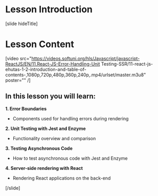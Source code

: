 # Lesson Introduction

[slide hideTitle]
# Lesson Content

[video src="https://videos.softuni.org/hls/Javascript/javascript-ReactJS/EN/11.React-JS-Error-Handling-Unit Testing-SSR/11-react-js-ehutas-1-2-introduction-and-table-of-contents-,1080p,720p,480p,360p,240p,.mp4/urlset/master.m3u8" poster="" /]

## In this lesson you will learn:

**1. Error Boundaries**
- Components used for handling errors during rendering

**2. Unit Testing with Jest and Enzyme**
- Functionality overview and comparison

**3. Testing Asynchronous Code**
- How to test asynchronous code with Jest and Enzyme

**4. Server-side rendering with React**
- Rendering React applications on the back\-end

[/slide]
